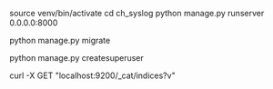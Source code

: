 source venv/bin/activate
cd ch_syslog
python manage.py runserver 0.0.0.0:8000

python manage.py migrate

python manage.py createsuperuser

curl -X GET "localhost:9200/_cat/indices?v"



